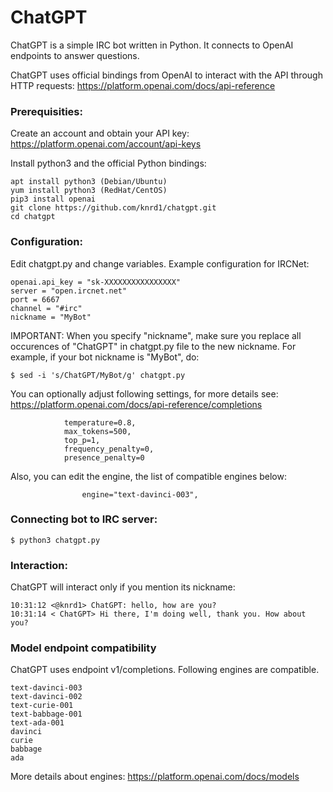 # ChatGPT
ChatGPT is a simple IRC bot written in Python. It connects to OpenAI endpoints to answer questions.

ChatGPT uses official bindings from OpenAI to interact with the API through HTTP requests:
https://platform.openai.com/docs/api-reference

### Prerequisities:

Create an account and obtain your API key: https://platform.openai.com/account/api-keys

Install python3 and the official Python bindings:
```
apt install python3 (Debian/Ubuntu)
yum install python3 (RedHat/CentOS)
pip3 install openai
git clone https://github.com/knrd1/chatgpt.git
cd chatgpt
```
### Configuration:

Edit chatgpt.py and change variables. Example configuration for IRCNet:
```
openai.api_key = "sk-XXXXXXXXXXXXXXXX"
server = "open.ircnet.net"
port = 6667
channel = "#irc"
nickname = "MyBot"
```
IMPORTANT: When you specify "nickname", make sure you replace all occurences of "ChatGPT" in chatgpt.py file to the new nickname. For example, if your bot nickname is "MyBot", do:
```
$ sed -i 's/ChatGPT/MyBot/g' chatgpt.py
```
You can optionally adjust following settings, for more details see:
https://platform.openai.com/docs/api-reference/completions
```
            temperature=0.8,
            max_tokens=500,
            top_p=1,
            frequency_penalty=0,
            presence_penalty=0
```
Also, you can edit the engine, the list of compatible engines below:
```
                engine="text-davinci-003",
```
### Connecting bot to IRC server:
```
$ python3 chatgpt.py
```
### Interaction:
ChatGPT will interact only if you mention its nickname:
```
10:31:12 <@knrd1> ChatGPT: hello, how are you?
10:31:14 < ChatGPT> Hi there, I'm doing well, thank you. How about you?
```
### Model endpoint compatibility

ChatGPT uses endpoint v1/completions. Following engines are compatible.
```
text-davinci-003
text-davinci-002
text-curie-001
text-babbage-001
text-ada-001
davinci
curie
babbage
ada
```
More details about engines: https://platform.openai.com/docs/models
